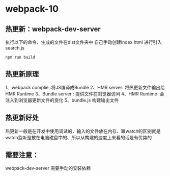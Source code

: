 # webpack-10

## 热更新：webpack-dev-server


执行以下的命令、生成的文件在dist文件夹中 自己手动创建index.html 进行引入search.js
```shell
npm run build  
```

## 热更新原理
1、webpack complie :将JS编译成Bundle
2、HMR server: 将热更新文件输出给HMR Runtime
3、Bundle server : 提供文件在浏览器访问
4、HMR Runtime :会注入到浏览器更新文件的变化
5、bundle.js 构建输出文件


## 热更新好处

热更新一般是在开发中使用调试的，输入的文件放在内存、跟watch的区别就是 watch监听是放在电脑磁盘中的、所以从构建的速度上来看的话是有优势的

## 需要注意：

webpack-dev-server 需要手动的安装依赖